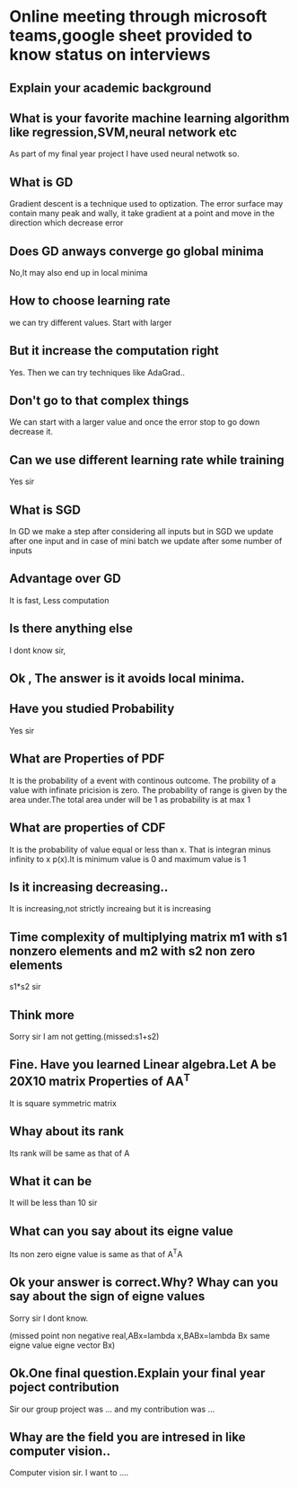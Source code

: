 Online meeting through microsoft teams,google sheet provided to know status on interviews
=
Explain your academic background
-
What is your favorite machine learning algorithm like regression,SVM,neural network etc
-
As part of my final year project I have used neural netwotk so.

What is GD
-
Gradient descent is a technique used to optization. The error surface may contain many peak and wally, it take gradient at a point and move in the direction which decrease error

Does GD anways converge go global minima
-
No,It may also end up in local minima

How to choose learning rate
-
we can try different values. Start with larger

But it increase the computation right
-
Yes. Then we can try techniques like AdaGrad..

Don't go to that complex things
-
We can start with a larger value and once the error stop to go down decrease it.

Can we use different learning rate while training
-
Yes sir

What is SGD
-
In GD we make a step after considering all inputs but in SGD we update after one input and in case of mini batch we update after some number of inputs

Advantage over GD
-
It is fast, Less computation

Is there anything else
-
I dont know sir,

Ok , The answer is it avoids local minima.
-
Have you studied Probability
-
Yes sir

What are Properties of PDF
-
It is the probability of a event with continous outcome. The probility of a value with infinate pricision is zero. The probability of range is given by the area under.The total area under will be 1 as probability is at max 1

What are properties of CDF
-
It is the probability of value equal or less than x. That is integran minus infinity to x p(x).It is minimum value is 0 and maximum value is 1

Is it increasing decreasing..
-
It is increasing,not strictly increaing but it is increasing

Time complexity of multiplying matrix m1 with s1 nonzero elements and m2 with s2 non zero elements
-
s1*s2 sir 

Think more
-
Sorry sir I am not getting.(missed:s1+s2)

Fine. Have you learned Linear algebra.Let A be 20X10 matrix Properties of AA<sup>T</sup>
-
It is square symmetric matrix

Whay about its rank
-
Its rank will be same as that of A

What it can be
-
It will be less than 10 sir

What can you say about its eigne value
-
Its non zero eigne value is same as that of A<sup>T</sup>A

Ok your answer is correct.Why? Whay can you say about the sign of eigne values
-
Sorry sir I dont know.

(missed point non negative real,ABx=lambda x,BABx=lambda Bx same eigne value eigne vector Bx)

Ok.One final question.Explain your final year poject contribution
-
Sir our group project was ... and my contribution was ...

Whay are the field you are intresed in like computer vision..
-
Computer vision sir. I want to ....

